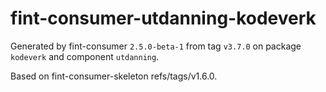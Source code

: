 # fint-consumer-utdanning-kodeverk

Generated by fint-consumer `2.5.0-beta-1` from tag `v3.7.0` on package `kodeverk` and component `utdanning`.

Based on fint-consumer-skeleton refs/tags/v1.6.0.

